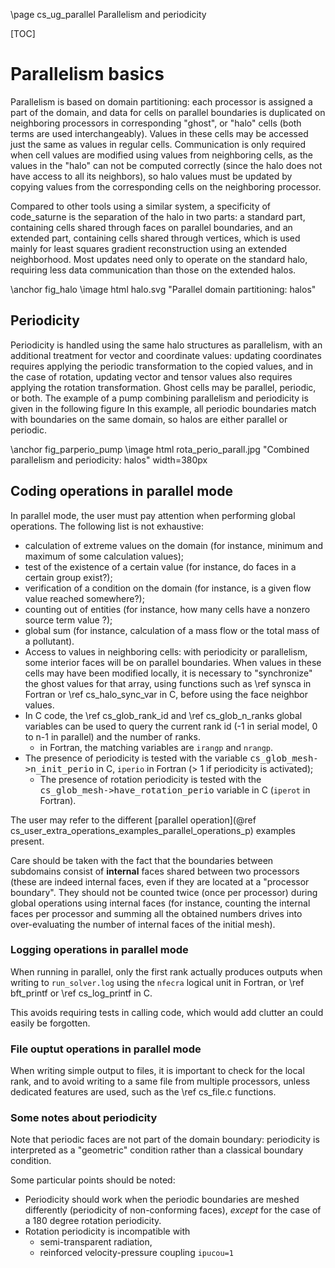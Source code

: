 <!--
  This file is part of code_saturne, a general-purpose CFD tool.

  Copyright (C) 1998-2024 EDF S.A.

  This program is free software; you can redistribute it and/or modify it under
  the terms of the GNU General Public License as published by the Free Software
  Foundation; either version 2 of the License, or (at your option) any later
  version.

  This program is distributed in the hope that it will be useful, but WITHOUT
  ANY WARRANTY; without even the implied warranty of MERCHANTABILITY or FITNESS
  FOR A PARTICULAR PURPOSE.  See the GNU General Public License for more
  details.

  You should have received a copy of the GNU General Public License along with
  this program; if not, write to the Free Software Foundation, Inc., 51 Franklin
  Street, Fifth Floor, Boston, MA 02110-1301, USA.
-->

\page cs_ug_parallel Parallelism and periodicity

[TOC]

Parallelism basics
==================

Parallelism is based on domain partitioning: each processor is assigned
a part of the domain, and data for cells on parallel boundaries
is duplicated on neighboring processors in corresponding "ghost",
or "halo" cells (both terms are used interchangeably). Values in
these cells may be accessed just the same as values in regular cells.
Communication is only required when cell values are modified
using values from neighboring cells, as the values in the "halo" can
not be computed correctly (since the halo does not have access to all
its neighbors), so halo values must be updated by copying values from
the corresponding cells on the neighboring processor.

Compared to other tools using a similar system, a specificity of
code_saturne is the separation of the halo in two parts: a standard part,
containing cells shared through faces on parallel boundaries, and an
extended part, containing cells shared through vertices, which is
used mainly for least squares gradient reconstruction using an
extended neighborhood. Most updates need only to operate on the standard
halo, requiring less data communication than those on the extended halos.

\anchor fig_halo
\image html halo.svg "Parallel domain partitioning: halos"

Periodicity
-----------

Periodicity is handled using the same halo structures as parallelism,
with an additional treatment for vector and coordinate values: updating
coordinates requires applying the periodic transformation to the copied
values, and in the case of rotation, updating vector and tensor values
also requires applying the rotation transformation.
Ghost cells may be parallel, periodic, or both. The example of a pump
combining parallelism and periodicity is given in the following figure
In this example, all periodic boundaries match with boundaries on
the same domain, so halos are either parallel or periodic.

\anchor fig_parperio_pump
\image html rota_perio_parall.jpg "Combined parallelism and periodicity: halos" width=380px

Coding operations in parallel mode
----------------------------------

In parallel mode, the user must pay attention when performing
global operations. The following list is not exhaustive:

* calculation of extreme values on the domain (for instance, minimum
  and maximum of some calculation values);
* test of the existence of a certain value (for instance, do faces
  in a certain group exist?);
* verification of a condition on the domain (for instance, is a
  given flow value reached somewhere?);
* counting out of entities (for instance, how many cells have
  a nonzero source term value ?);
* global sum (for instance, calculation of a mass flow or the total
  mass of a pollutant).
* Access to values in neighboring cells: with periodicity or parallelism,
  some interior faces will be on parallel boundaries. When values
  in these cells may have been modified locally, it is necessary to
  "synchronize" the ghost values for that array, using functions such
  as \ref synsca in Fortran or \ref cs_halo_sync_var in C, before
  using the face neighbor values.
* In C code, the \ref cs_glob_rank_id and \ref cs_glob_n_ranks
  global variables can be used to query the current rank id
  (-1 in serial model, 0 to n-1 in parallel) and the number
  of ranks.
  - in Fortran, the matching variables are `irangp` and `nrangp`.
* The presence of periodicity is tested with the variable
  <tt>cs_glob_mesh->n_init_perio</tt> in C, `iperio` in Fortran
  (> 1 if periodicity is activated);
  - The presence of rotation periodicity is tested with the
    <tt>cs_glob_mesh->have_rotation_perio</tt> variable in C
    (`iperot` in Fortran).

The user may refer to the different
[parallel operation](@ref cs_user_extra_operations_examples_parallel_operations_p)
examples present.

Care should be taken with the fact that the boundaries between
subdomains consist of **internal** faces shared between
two processors (these are indeed internal faces, even if they are
located at a "processor boundary". They should not be counted twice
(once per processor) during global operations using internal faces
(for instance, counting the internal faces per processor and
summing all the obtained numbers drives into over-evaluating the
number of internal faces of the initial mesh).

### Logging operations in parallel mode

When running in parallel, only the first rank actually produces outputs
when writing to `run_solver.log` using the `nfecra` logical unit
in Fortran, or \ref bft_printf or \ref cs_log_printf in C.

This avoids requiring tests in calling code, which would add clutter
an could easily be forgotten.

### File ouptut operations in parallel mode

When writing simple output to files, it is important to check for the
local rank, and to avoid writing to a same file from multiple processors,
unless dedicated features are used, such as the \ref cs_file.c functions.

### Some notes about periodicity

Note that periodic faces are not part of the domain boundary:
periodicity is interpreted as a "geometric" condition
rather than a classical boundary condition.

Some particular points should be noted:

* Periodicity should work when the periodic boundaries are meshed
  differently (periodicity of non-conforming faces), *except* for
  the case of a 180 degree rotation periodicity.
* Rotation periodicity is incompatible with
  * semi-transparent radiation,
  * reinforced velocity-pressure coupling `ipucou=1`
